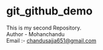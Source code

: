 # git_github_demo
This is my second Repository.
<br>
Author - Mohanchandu
<br>
Email :- chandusajja651@gmail.com
